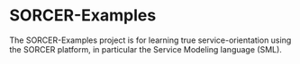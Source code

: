 # SORCER-Examples
The SORCER-Examples project is for learning true service-orientation using the SORCER platform, in particular the Service Modeling language (SML).
